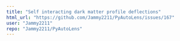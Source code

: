 ```yaml
---
title: "Self interacting dark matter profile deflections"
html_url: "https://github.com/Jammy2211/PyAutoLens/issues/167"
user: "Jammy2211"
repo: "Jammy2211/PyAutoLens"
---
```


